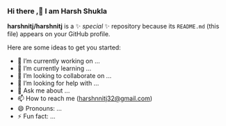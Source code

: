 ### Hi there ,👋 I am Harsh Shukla


**harshnitj/harshnitj** is a ✨ _special_ ✨ repository because its `README.md` (this file) appears on your GitHub profile.

Here are some ideas to get you started:

- 🔭 I’m currently working on ...
- 🌱 I’m currently learning ...
- 👯 I’m looking to collaborate on ...
- 🤔 I’m looking for help with ...
- 💬 Ask me about ...
- 📫 How to reach me (harshnnitj32@gmail.com)
- 😄 Pronouns: ...
- ⚡ Fun fact: ...

